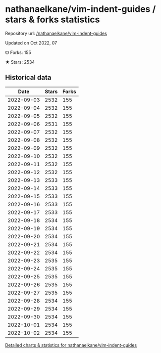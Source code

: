 # nathanaelkane/vim-indent-guides / stars & forks statistics

Repository url: [/nathanaelkane/vim-indent-guides](https://github.com/nathanaelkane/vim-indent-guides)

Updated on Oct 2022, 07

☋ Forks: 155

★ Stars: 2534

## Historical data
| Date | Stars | Forks |
|------|-------|-------|
| 2022-09-03 | 2532 | 155 | 
| 2022-09-04 | 2532 | 155 | 
| 2022-09-05 | 2532 | 155 | 
| 2022-09-06 | 2531 | 155 | 
| 2022-09-07 | 2532 | 155 | 
| 2022-09-08 | 2532 | 155 | 
| 2022-09-09 | 2532 | 155 | 
| 2022-09-10 | 2532 | 155 | 
| 2022-09-11 | 2532 | 155 | 
| 2022-09-12 | 2532 | 155 | 
| 2022-09-13 | 2533 | 155 | 
| 2022-09-14 | 2533 | 155 | 
| 2022-09-15 | 2533 | 155 | 
| 2022-09-16 | 2533 | 155 | 
| 2022-09-17 | 2533 | 155 | 
| 2022-09-18 | 2534 | 155 | 
| 2022-09-19 | 2534 | 155 | 
| 2022-09-20 | 2534 | 155 | 
| 2022-09-21 | 2534 | 155 | 
| 2022-09-22 | 2534 | 155 | 
| 2022-09-23 | 2535 | 155 | 
| 2022-09-24 | 2535 | 155 | 
| 2022-09-25 | 2535 | 155 | 
| 2022-09-26 | 2535 | 155 | 
| 2022-09-27 | 2535 | 155 | 
| 2022-09-28 | 2534 | 155 | 
| 2022-09-29 | 2534 | 155 | 
| 2022-09-30 | 2534 | 155 | 
| 2022-10-01 | 2534 | 155 | 
| 2022-10-02 | 2534 | 155 | 


[Detailed charts & statistics for nathanaelkane/vim-indent-guides](https://reviewgithub.com/rep/nathanaelkane/vim-indent-guides)

